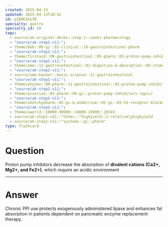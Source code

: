 ```yaml
---
created: 2025-04-13
updated: 2025-04-13T10:52
id: p}N9E}GufB
specialty: gastro
specialty_id: 10
tags:
  - source/ak-original-decks::step-1::zanki-pharmacology
  - "source/ak-step1-v11:": 
  - theme/b&b::09-gi::03-clinical::16-gastrointestinal-pharm
  - "source/ak-step1-v11:": 
  - theme/firstaid::09-gastrointestinal::05-pharm::03-proton-pump-inhibitors
  - "source/ak-step1-v11:": 
  - theme/ome::11-gastrointestinal::01-digestion-&-absorption::05-stomach-phys-&-pharm
  - "source/ak-step1-v11:": 
  - source/ome-banner::basic-science::11-gastrointestinal
  - "source/ak-step1-v11:": 
  - theme/physeo::09-pharm::11-gastrointestinal::02-proton-pump-inhibitors
  - "source/ak-step1-v11:": 
  - theme/pixorize::03-pharm::09-gi::proton-pump-inhibitors-(ppis)
  - "source/ak-step1-v11:": 
  - theme/sketchypharm::05-gi-&-endocrine::01-gi::03-h2-receptor-blockers,-ppis
  - "source/ak-step1-v11:": 
  - theme/uworld::10000-99999::19000-19999::19343
  - source/ak-step1-v11::^other::^highyield::2-relativelyhighyield
  - source/ak-step1-v11::^systems::gi::pharm"
type: flashcard
---
```


# Question
Proton pump inhibitors decrease the absorption of **divalent cations (Ca2+, Mg2+, and Fe2+)**, which require an acidic environment

---

# Answer
Chronic PPI use protects exogenously administered lipase and enhances fat absorption in patients dependent on pancreatic enzyme replacement therapy.